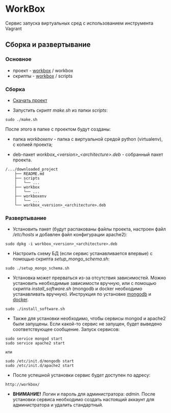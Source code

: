 # WorkBox #

Cервис запуска виртуальных сред с использованием инструмента Vagrant

## Сборка и развертывание

### Основное

* проект - [workbox](https://github.com/pr3sto/workbox/tree/master/) / workbox
* скрипты - [workbox](https://github.com/pr3sto/workbox/tree/master/) / scripts

### Сборка

* [Скачать проект](https://github.com/pr3sto/workbox/archive/master.zip)

* Запустить скрипт *make.sh* из папки *scripts*:

```
sudo ./make.sh
```
После этого в папке с проектом будут созданы:

* папка *workboxenv* - папка с виртуальной средой python (virtualenv), с копией проекта;

* deb-пакет *workbox_\<version\>_\<architecture\>.deb* - собранный пакет проекта.

```
/.../downloaded_project
    ├── README.md
    ├── scripts
    │   └── ...
    ├── workbox
    │   └── ...
    ├── workboxenv
    │   └── ...
    └── workbox_<version>_<architecture>.deb
```

### Развертывание

* Установить пакет (будут распакованы файлы проекта, настроен файл */etc/hosts* и добавлен файл конфигурации apache2):

```
sudo dpkg -i workbox_<version>_<architecture>.deb
```

* Настроить схему БД (если сервис устанавливается впервые) с помощью скрипта *setup_mongo_schema.sh*:

```
sudo ./setup_mongo_schema.sh
```

* Установка может прерваться из-за отсутствия зависимостей. Можно установить необходимые зависимости вручную, или с помощью скрипта *install_software.sh* (mongodb и docker необходимо устанавливать вручную). Инструкция по установке [mongodb](https://docs.mongodb.com/manual/administration/install-on-linux/) и [docker](https://docs.docker.com/engine/installation/linux/).

```
sudo ./install_software.sh
```

* Также для установки необходимо, чтобы сервисы mongod и apache2 были запущены. Если какой-то сервис не запущен, будет выведено соответствующее сообщение. Запуск сервисов:

```
sudo service mongod start 
sudo service apache2 start

или

sudo /etc/init.d/mongodb start
sudo /etc/init.d/apache2 start
```

* После успешной установки сервис будет доступен по адресу:

```
http://workbox/
```

* **ВНИМАНИЕ!** Логин и пароль для администратора: *admin*. После установки сервиса необходимо создать настоящий аккаунт для администратора и удалить стандартный.
